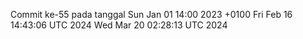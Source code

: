 Commit ke-55 pada tanggal Sun Jan 01 14:00 2023 +0100
Fri Feb 16 14:43:06 UTC 2024
Wed Mar 20 02:28:13 UTC 2024
